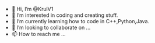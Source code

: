 - 👋 Hi, I’m @KrulV1
- 👀 I’m interested in coding and creating stuff.
- 🌱 I’m currently learning how to code in C++,Python,Java.
- 💞️ I’m looking to collaborate on ...
- 📫 How to reach me ...

<!---
KrulV1/KrulV1 is a ✨ special ✨ repository because its `README.md` (this file) appears on your GitHub profile.
You can click the Preview link to take a look at your changes.
--->
